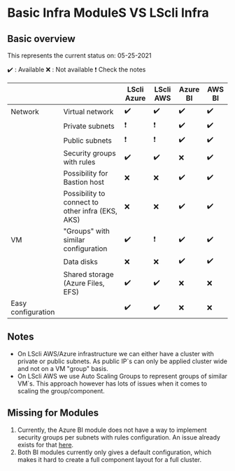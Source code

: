 # Basic Infra ModuleS  VS LScli Infra

## Basic overview

This represents the current status on: 05-25-2021

:heavy_check_mark: : Available
:x: : Not available
:heavy_exclamation_mark: Check the notes

| | | LScli Azure | LScli AWS | Azure BI |  AWS BI |
| - | - | - | - | - | - |
| Network | Virtual network | :heavy_check_mark: | :heavy_check_mark: | :heavy_check_mark: | :heavy_check_mark: |
| | Private subnets | :heavy_exclamation_mark: | :heavy_exclamation_mark: | :heavy_check_mark: | :heavy_check_mark: |
| | Public subnets | :heavy_exclamation_mark: | :heavy_exclamation_mark: | :heavy_check_mark: | :heavy_check_mark: |
| | Security groups with rules | :heavy_check_mark: | :heavy_check_mark: | :x: | :heavy_check_mark: |
| | Possibility for Bastion host | :x: | :x: | :heavy_check_mark: | :heavy_check_mark: |
| | Possibility to connect to other infra (EKS, AKS) | :x: | :x: | :heavy_check_mark: | :heavy_check_mark: |
| VM | "Groups" with similar configuration | :heavy_check_mark: | :heavy_exclamation_mark: | :heavy_check_mark: | :heavy_check_mark: |
| | Data disks | :x: | :x: | :heavy_check_mark: | :heavy_check_mark: |
| | Shared storage (Azure Files, EFS) | :heavy_check_mark: | :heavy_check_mark: | :x: | :x: |
| Easy configuration | | :heavy_check_mark: | :heavy_check_mark: | :x: | :x: |

## Notes

- On LScli AWS/Azure infrastructure we can either have a cluster with private or public subnets. As public IP`s can only be applied cluster wide and not on a VM "group" basis.
- On LScli AWS we use Auto Scaling Groups to represent groups of similar VM`s. This approach however has lots of issues when it comes to scaling the group/component.

## Missing for Modules

1. Currently, the Azure BI module does not have a way to implement security groups per subnets with rules configuration. An issue already exists for that [here](https://github.com/lambdastack/m-azure-basic-infrastructure/issues/80).
2. Both BI modules currently only gives a default configuration, which makes it hard to create a full component layout for a full cluster.

